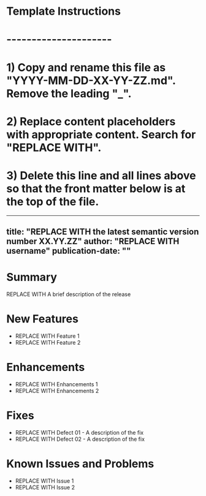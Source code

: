 # Template Instructions
# ---------------------
# 1) Copy and rename this file as "YYYY-MM-DD-XX-YY-ZZ.md". Remove the leading "_".
# 2) Replace content placeholders with appropriate content. Search for "REPLACE WITH".
# 3) Delete this line and all lines above so that the front matter below is at the top of the file.
---
title: "REPLACE WITH the latest semantic version number XX.YY.ZZ"
author: "REPLACE WITH username"
publication-date: "<YYYY-MM-DD>"
---

# Summary

REPLACE WITH A brief description of the release

# New Features

- REPLACE WITH Feature 1
- REPLACE WITH Feature 2

# Enhancements

- REPLACE WITH Enhancements 1
- REPLACE WITH Enhancements 2

# Fixes

- REPLACE WITH Defect 01 - A description of the fix
- REPLACE WITH Defect 02 - A description of the fix

# Known Issues and Problems

- REPLACE WITH Issue 1
- REPLACE WITH Issue 2

